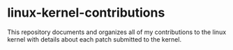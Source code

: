 # linux-kernel-contributions
This repository documents and organizes all of my contributions to the linux kernel with details about each patch submitted to the kernel.
